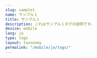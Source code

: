 ```yaml
---
slug: sample1
name: サンプル１
title: サンプル１
description: これはサンプル１タグの説明です。
device: mobile
lang: ja
type: tags
layout: taxonomy
permalink: "/mobile/ja/tags/"
---
```

